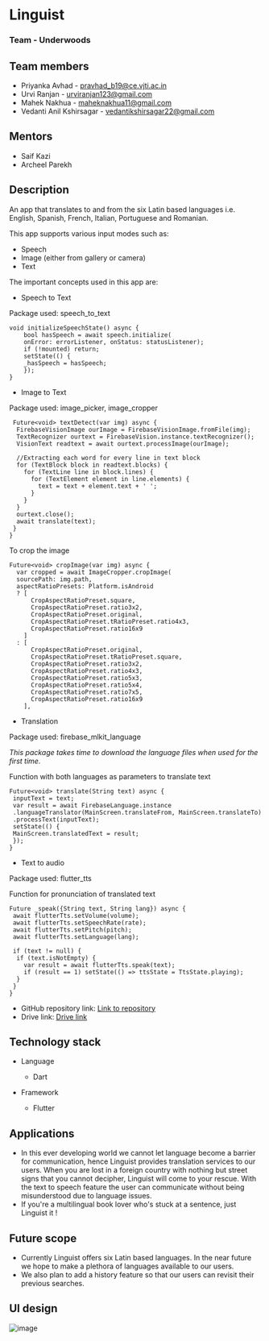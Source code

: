 # Linguist

### Team - Underwoods

## Team members
* Priyanka Avhad - pravhad_b19@ce.vjti.ac.in
* Urvi Ranjan - urviranjan123@gmail.com
* Mahek Nakhua - maheknakhua11@gmail.com
* Vedanti Anil Kshirsagar - vedantikshirsagar22@gmail.com

## Mentors
* Saif Kazi
* Archeel Parekh

## Description

An app that translates to and from the six Latin based languages i.e. English, Spanish, French, Italian, Portuguese and Romanian.   

This app supports various input modes such as: 
 - Speech 
 - Image (either from gallery or camera) 
 - Text 
 
The important concepts used in this app are: 

* Speech to Text 

Package used: speech_to_text
    
    
    void initializeSpeechState() async { 
        bool hasSpeech = await speech.initialize( 
        onError: errorListener, onStatus: statusListener); 
        if (!mounted) return; 
        setState(() { 
        _hasSpeech = hasSpeech; 
        }); 
    }
    
 
 * Image to Text  
    
 Package used: image_picker, image_cropper
    
     Future<void> textDetect(var img) async { 
      FirebaseVisionImage ourImage = FirebaseVisionImage.fromFile(img); 
      TextRecognizer ourtext = FirebaseVision.instance.textRecognizer(); 
      VisionText readtext = await ourtext.processImage(ourImage); 
 
      //Extracting each word for every line in text block  
      for (TextBlock block in readtext.blocks) { 
        for (TextLine line in block.lines) { 
          for (TextElement element in line.elements) { 
            text = text + element.text + ' '; 
          } 
        } 
      } 
      ourtext.close(); 
      await translate(text); 
     } 
    }
  
    
To crop the image

    
    Future<void> cropImage(var img) async { 
      var cropped = await ImageCropper.cropImage( 
      sourcePath: img.path, 
      aspectRatioPresets: Platform.isAndroid 
      ? [ 
          CropAspectRatioPreset.square, 
          CropAspectRatioPreset.ratio3x2, 
          CropAspectRatioPreset.original, 
          CropAspectRatioPreset.tRatioPreset.ratio4x3, 
          CropAspectRatioPreset.ratio16x9 
        ] 
      : [ 
          CropAspectRatioPreset.original, 
          CropAspectRatioPreset.tRatioPreset.square,  
          CropAspectRatioPreset.ratio3x2, 
          CropAspectRatioPreset.ratio4x3, 
          CropAspectRatioPreset.ratio5x3, 
          CropAspectRatioPreset.ratio5x4, 
          CropAspectRatioPreset.ratio7x5, 
          CropAspectRatioPreset.ratio16x9 
        ], 
       
   
 * Translation
   
Package used: firebase_mlkit_language

_This package takes time to download the language files when used for the first time._ 

Function with both languages as parameters to translate text

    
    Future<void> translate(String text) async { 
     inputText = text; 
     var result = await FirebaseLanguage.instance 
     .languageTranslator(MainScreen.translateFrom, MainScreen.translateTo) 
     .processText(inputText); 
     setState(() { 
     MainScreen.translatedText = result; 
     });
    }
       
    
 * Text to audio 
    
 Package used: flutter_tts
 
 Function for pronunciation of translated text
 

    Future _speak({String text, String lang}) async { 
     await flutterTts.setVolume(volume); 
     await flutterTts.setSpeechRate(rate); 
     await flutterTts.setPitch(pitch); 
     await flutterTts.setLanguage(lang); 
 
     if (text != null) { 
      if (text.isNotEmpty) { 
        var result = await flutterTts.speak(text); 
        if (result == 1) setState(() => ttsState = TtsState.playing); 
      } 
     } 
    } 
    

* GitHub repository link: [Link to repository](https://github.com/MahekNakhua/Linguist.git)
* Drive link: [Drive link](https://drive.google.com/drive/folders/10BDol13jzBzpk8mgG5MAUVj6DDYIlZxW?usp=sharing)

## Technology stack
* Language
  * Dart

* Framework
  * Flutter

## Applications

- In this ever developing world we cannot let language become a barrier for communication, hence Linguist provides translation services to our users.
When you are lost in a foreign country with nothing but street signs that you cannot decipher, Linguist will come to your rescue.
With the text to speech feature the user can communicate without being misunderstood due to language issues.
- If you're a multilingual book lover who's stuck at a sentence, just Linguist it !

## Future scope

- Currently Linguist offers six Latin based languages. In the near future we hope to make a plethora of languages available to our users.
- We also plan to add a history feature so that our users can revisit their previous searches.

## UI design

![image](https://drive.google.com/uc?export=view&id=1zjPr34n6-aZ4lQop-DaU5hgGpY8O5ABN)

